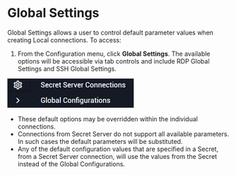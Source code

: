 [title]: #	"Global Settings"
[tags]: #	"global,configuration,config,cm"
[priority]: #	"401"
# Global Settings

Global Settings allows a user to control default parameter values when creating Local connections. To access: 

1. From the Configuration menu, click **Global Settings**. The available options will be accessible via tab controls and include RDP Global Settings and SSH Global Settings.

![config-menu](images/config-menu.png)

- These default options may be overridden within the individual connections.
- Connections from Secret Server do not support all available parameters. In such cases the default parameters will be substituted.
- Any of the default configuration values that are specified in a Secret, from a Secret Server connection, will use the values from the Secret instead of the Global Configurations.


